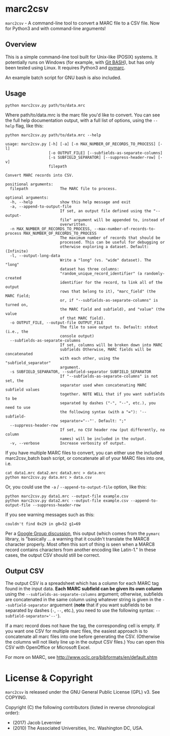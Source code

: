 # marc2csv

`marc2csv` - A command-line tool to convert a MARC file to a CSV file. Now for Python3 and with command-line arguments! 

## Overview

This is a simple command-line tool built for Unix-like (POSIX) systems.
It potentially runs on Windows (for example, with [Git BASH](https://git-for-windows.github.io/)), but has only been tested using Linux.
It requires Python3 and [pymarc](http://pypi.python.org/pypi/pymarc).

An example batch script for GNU bash is also included.

## Usage

    python marc2csv.py path/to/data.mrc

Where path/to/data.mrc is the marc file you'd like to convert.
You can see the full help documentation output, with a full list of options, using the `--help` flag, like this:

    python marc2csv.py path/to/data.mrc --help

```
usage: marc2csv.py [-h] [-a] [-n MAX_NUMBER_OF_RECORDS_TO_PROCESS] [-l]
                   [-o OUTPUT_FILE] [--subfields-as-separate-columns]
                   [-s SUBFIELD_SEPARATOR] [--suppress-header-row] [-v]
                   filepath

Convert MARC records into CSV.

positional arguments:
  filepath              The MARC file to process.

optional arguments:
  -h, --help            show this help message and exit
  -a, --append-to-output-file
                        If set, an output file defined using the "--output-
                        file" argument will be appended to, instead of
                        overwritten.
  -n MAX_NUMBER_OF_RECORDS_TO_PROCESS, --max-number-of-records-to-process MAX_NUMBER_OF_RECORDS_TO_PROCESS
                        The maximum number of records that should be
                        processed. This can be useful for debugging or
                        otherwise exploring a dataset. Default: (Infinite)
  -l, --output-long-data
                        Write a "long" (vs. "wide" dataset). The "long"
                        dataset has three columns:
                        "random_unique_record_identifier" (a randomly-created
                        identifier for the record, to link all of the output
                        rows that belong to it), "marc_field" (the MARC field;
                        or, if "--subfields-as-separate-columns" is turned on,
                        the MARC field and subfield), and "value" (the value
                        of that MARC field).
  -o OUTPUT_FILE, --output-file OUTPUT_FILE
                        The file to save output to. Default: stdout (i.e., the
                        console output)
  --subfields-as-separate-columns
                        If set, columns will be broken down into MARC
                        subfields Otherwise, MARC fields will be concatenated
                        with each other, using the "subfield_separator"
                        argument.
  -s SUBFIELD_SEPARATOR, --subfield-separator SUBFIELD_SEPARATOR
                        If "--subfields-as-separate-columns" is not set, the
                        separator used when concatenating MARC subfield values
                        together. NOTE WELL that if you want subfields to be
                        separated by dashes ("-", "--", etc.), you need to use
                        the following syntax (with a "="): '--subfield-
                        separator="--"'. Default: ";"
  --suppress-header-row
                        If set, no CSV header row (put differently, no column
                        names) will be included in the output.
  -v, --verbose         Increase verbosity of output.
```

If you have multiple MARC files to convert, you can either use the included
marc2csv_batch bash script, or concatenate all of your MARC files into one,
i.e.

    cat data1.mrc data2.mrc data3.mrc > data.mrc
    python marc2csv.py data.mrc > data.csv

Or, you could use the `-a` / `--append-to-output-file` option, like this:

    python marc2csv.py data1.mrc --output-file example.csv
    python marc2csv.py data2.mrc --output-file example.csv --append-to-output-file --suppress-header-row

If you see warning messages such as this:

    couldn't find 0x29 in g0=52 g1=69

Per a [Google Group discussion](https://groups.google.com/forum/#!topic/pymarc/Gued5iyupC0), this output (which comes from the `pymarc` library, is "basically ... a warning that it couldn't translate the MARC8 character properly. Most often this sort of thing is seen when a MARC8 record contains characters from another encoding like Latin-1." In these cases, the output CSV should still be correct.

## Output CSV

The output CSV is a spreadsheet which has a column for each MARC tag found in
the input data. **Each MARC subfield can be given its own column** using the `--subfields-as-separate-columns` argument; otherwise, subfields are concatenated in the same column using whatever string is given in the `--subfield-separator` arguement (**note** that if you want subfields to be separated by dashes (`-`, `--`, etc.), you need to use the following syntax: `--subfield-separator='--'`).

If a marc record does not have the tag, the corresponding cell
is empty. If you want one CSV for multiple marc files, the easiest approach is
to concatenate all marc files into one before generating the CSV. (Otherwise
the columns will not likely line up in the output CSV files.)  You can open
this CSV with OpenOffice or Microsoft Excel.

For more on MARC, see http://www.oclc.org/bibformats/en/default.shtm

# License & Copyright

`marc2csv` is released under the GNU General Public License (GPL) v3. See COPYING.

Copyright (C) the following contributors (listed in reverse chronological order):

- (2017) Jacob Levernier
- (2010) The Associated Universities, Inc. Washington DC, USA.
